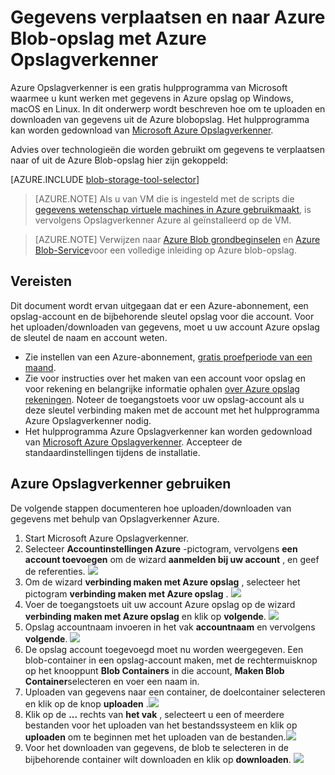 <properties 
    pageTitle="Gegevens verplaatsen en naar Azure Blob-opslag met Opslagverkenner Azure | Microsoft Azure" 
    description="Gegevens verplaatsen en naar Azure Blob-opslag met Azure Opslagverkenner" 
    services="machine-learning,storage" 
    documentationCenter="" 
    authors="bradsev" 
    manager="jhubbard" 
    editor="cgronlun" />

<tags 
    ms.service="machine-learning" 
    ms.workload="data-services" 
    ms.tgt_pltfrm="na" 
    ms.devlang="na" 
    ms.topic="article" 
    ms.date="08/31/2016"
    ms.author="bradsev" />

# <a name="move-data-to-and-from-azure-blob-storage-using-azure-storage-explorer"></a>Gegevens verplaatsen en naar Azure Blob-opslag met Azure Opslagverkenner

Azure Opslagverkenner is een gratis hulpprogramma van Microsoft waarmee u kunt werken met gegevens in Azure opslag op Windows, macOS en Linux. In dit onderwerp wordt beschreven hoe om te uploaden en downloaden van gegevens uit de Azure blobopslag. Het hulpprogramma kan worden gedownload van [Microsoft Azure Opslagverkenner](http://storageexplorer.com/).

Advies over technologieën die worden gebruikt om gegevens te verplaatsen naar of uit de Azure Blob-opslag hier zijn gekoppeld:
 
[AZURE.INCLUDE [blob-storage-tool-selector](../../includes/machine-learning-blob-storage-tool-selector.md)]   

 
> [AZURE.NOTE] Als u van VM die is ingesteld met de scripts die [gegevens wetenschap virtuele machines in Azure gebruikmaakt](machine-learning-data-science-virtual-machines.md), is vervolgens Opslagverkenner Azure al geïnstalleerd op de VM.
 
> [AZURE.NOTE] Verwijzen naar [Azure Blob grondbeginselen](../storage/storage-dotnet-how-to-use-blobs.md) en [Azure Blob-Service](https://msdn.microsoft.com/library/azure/dd179376.aspx)voor een volledige inleiding op Azure blob-opslag.   

## <a name="prerequisites"></a>Vereisten

Dit document wordt ervan uitgegaan dat er een Azure-abonnement, een opslag-account en de bijbehorende sleutel opslag voor die account. Voor het uploaden/downloaden van gegevens, moet u uw account Azure opslag de sleutel de naam en account weten. 

- Zie instellen van een Azure-abonnement, [gratis proefperiode van een maand](https://azure.microsoft.com/pricing/free-trial/).
- Zie voor instructies over het maken van een account voor opslag en voor rekening en belangrijke informatie ophalen [over Azure opslag rekeningen](../storage/storage-create-storage-account.md). Noteer de toegangstoets voor uw opslag-account als u deze sleutel verbinding maken met de account met het hulpprogramma Azure Opslagverkenner nodig.
- Het hulpprogramma Azure Opslagverkenner kan worden gedownload van [Microsoft Azure Opslagverkenner](http://storageexplorer.com/). Accepteer de standaardinstellingen tijdens de installatie.


<a id="explorer"></a>
## <a name="use-azure-storage-explorer"></a>Azure Opslagverkenner gebruiken 

De volgende stappen documenteren hoe uploaden/downloaden van gegevens met behulp van Opslagverkenner Azure. 

1.  Start Microsoft Azure Opslagverkenner.
2.  Selecteer **Accountinstellingen Azure** -pictogram, vervolgens **een account toevoegen** om de wizard **aanmelden bij uw account** , en geef de referenties. ![](./media/machine-learning-data-science-move-data-to-azure-blob-using-azure-storage-explorer/add-an-azure-store-account.png)
3.  Om de wizard **verbinding maken met Azure opslag** , selecteer het pictogram **verbinding maken met Azure opslag** . ![](./media/machine-learning-data-science-move-data-to-azure-blob-using-azure-storage-explorer/connect-to-azure-storage-1.png)
4. Voer de toegangstoets uit uw account Azure opslag op de wizard **verbinding maken met Azure opslag** en klik op **volgende**. ![](./media/machine-learning-data-science-move-data-to-azure-blob-using-azure-storage-explorer/connect-to-azure-storage-2.png)
5. Opslag accountnaam invoeren in het vak **accountnaam** en vervolgens **volgende**. ![](./media/machine-learning-data-science-move-data-to-azure-blob-using-azure-storage-explorer/attach-external-storage.png)
6. De opslag account toegevoegd moet nu worden weergegeven. Een blob-container in een opslag-account maken, met de rechtermuisknop op het knooppunt **Blob Containers** in die account, **Maken Blob Container**selecteren en voer een naam in.
7. Uploaden van gegevens naar een container, de doelcontainer selecteren en klik op de knop **uploaden** .![](./media/machine-learning-data-science-move-data-to-azure-blob-using-azure-storage-explorer/storage-accounts.png)
8. Klik op de **...** rechts van **het vak** , selecteert u een of meerdere bestanden voor het uploaden van het bestandssysteem en klik op **uploaden** om te beginnen met het uploaden van de bestanden.![](./media/machine-learning-data-science-move-data-to-azure-blob-using-azure-storage-explorer/upload-files-to-blob.png)
7. Voor het downloaden van gegevens, de blob te selecteren in de bijbehorende container wilt downloaden en klik op **downloaden**. ![](./media/machine-learning-data-science-move-data-to-azure-blob-using-azure-storage-explorer/download-files-from-blob.png)


